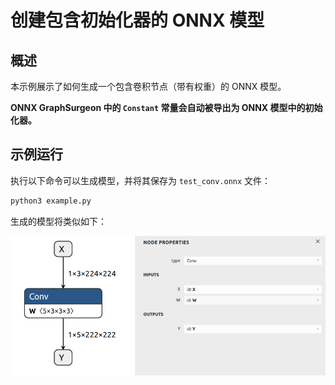 

# 创建包含初始化器的 ONNX 模型

## 概述

本示例展示了如何生成一个包含卷积节点（带有权重）的 ONNX 模型。

**ONNX GraphSurgeon 中的 `Constant` 常量会自动被导出为 ONNX 模型中的初始化器。**

## 示例运行

执行以下命令可以生成模型，并将其保存为 `test_conv.onnx` 文件：

```bash
python3 example.py
```

生成的模型将类似如下：

![../resources/02_test_conv.onnx.png](../resources/02_test_conv.onnx.png)


